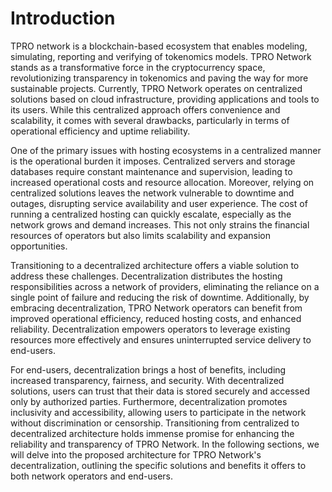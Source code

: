 # Introduction

TPRO network is a blockchain-based ecosystem that enables modeling, simulating, reporting and verifying of tokenomics models. TPRO Network stands as a transformative force in the cryptocurrency space, revolutionizing transparency in tokenomics and paving the way for more sustainable projects. Currently, TPRO Network operates on centralized solutions based on cloud infrastructure, providing applications and tools to its users. While this centralized approach offers convenience and scalability, it comes with several drawbacks, particularly in terms of operational efficiency and uptime reliability.

One of the primary issues with hosting ecosystems in a centralized manner is the operational burden it imposes. Centralized servers and storage databases require constant maintenance and supervision, leading to increased operational costs and resource allocation. Moreover, relying on centralized solutions leaves the network vulnerable to downtime and outages, disrupting service availability and user experience. The cost of running a centralized hosting can quickly escalate, especially as the network grows and demand increases. This not only strains the financial resources of operators but also limits scalability and expansion opportunities.

Transitioning to a decentralized architecture offers a viable solution to address these challenges. Decentralization distributes the hosting responsibilities across a network of providers, eliminating the reliance on a single point of failure and reducing the risk of downtime. Additionally, by embracing decentralization, TPRO Network operators can benefit from improved operational efficiency, reduced hosting costs, and enhanced reliability. Decentralization empowers operators to leverage existing resources more effectively and ensures uninterrupted service delivery to end-users.

For end-users, decentralization brings a host of benefits, including increased transparency, fairness, and security. With decentralized solutions, users can trust that their data is stored securely and accessed only by authorized parties. Furthermore, decentralization promotes inclusivity and accessibility, allowing users to participate in the network without discrimination or censorship.
Transitioning from centralized to decentralized architecture holds immense promise for enhancing the reliability and transparency of TPRO Network. In the following sections, we will delve into the proposed architecture for TPRO Network's decentralization, outlining the specific solutions and benefits it offers to both network operators and end-users. 
